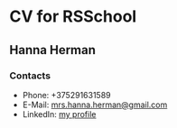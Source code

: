 # CV for RSSchool


## **Hanna Herman**


### Contacts


- Phone: +375291631589
- E-Mail: mrs.hanna.herman@gmail.com
- LinkedIn: [my profile](https://www.linkedin.com/in/hanna-herman/)

